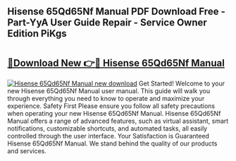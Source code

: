## Hisense 65Qd65Nf Manual PDF Download Free - Part-YyA User Guide Repair - Service Owner Edition PiKgs

# <h2><a href="http://bc35147.oget.top/?id=Hisense+65Qd65Nf+Manual">🔗Download New 👉🔴 Hisense 65Qd65Nf Manual</a></h2>

[![Hisense 65Qd65Nf Manual new download](https://i.imgur.com/5g1atiW.png)](http://bc35147.oget.top/?id=Hisense+65Qd65Nf+Manual)
Get Started! Welcome to your new Hisense 65Qd65Nf Manual user manual. This guide will walk you through everything you need to know to operate and maximize your experience. Safety First Please ensure you follow all safety precautions when operating your new Hisense 65Qd65Nf Manual. Hisense 65Qd65Nf Manual offers a range of advanced features, such as virtual assistant, smart notifications, customizable shortcuts, and automated tasks, all easily controlled through the user interface. Your Satisfaction is Guaranteed Hisense 65Qd65Nf Manual. We stand behind the quality of our products and services.
